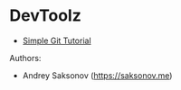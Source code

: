 # DevToolz

* [Simple Git Tutorial](https://devtoolz.github.io/simple_git_tutorial/index.html)

Authors:

* Andrey Saksonov (https://saksonov.me)
